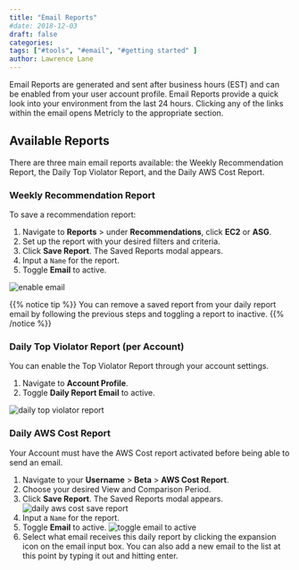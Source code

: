 ```yaml
---
title: "Email Reports"
#date: 2018-12-03
draft: false
categories:
tags: ["#tools", "#email", "#getting started" ]
author: Lawrence Lane
---
```


Email Reports are generated and sent after business hours (EST) and can be enabled from your user account profile. Email Reports provide a quick look into your environment from the last 24 hours. Clicking any of the links within the email opens Metricly to the appropriate section.

## Available Reports
There are three main email reports available: the Weekly Recommendation Report, the Daily Top Violator Report, and the Daily AWS Cost Report.


### Weekly Recommendation Report
To save a recommendation report:

1. Navigate to **Reports** > under **Recommendations**, click **EC2** or **ASG**.
2. Set up the report with your desired filters and criteria.
3. Click **Save Report**. The Saved Reports modal appears.
4. Input a `Name` for the report.
5. Toggle **Email** to active.

![enable email](/images/reports-email/enable-email.png)

{{% notice tip %}}
You can remove a saved report from your daily report email by following the previous steps and toggling a report to inactive.
{{% /notice %}}


### Daily Top Violator Report (per Account)
You can enable the Top Violator Report through your account settings.

1. Navigate to **Account Profile**.
2. Toggle **Daily Report Email** to active.

![daily top violator report](/images/reports-email/daily-top-violator-report.png)

### Daily AWS Cost Report
Your Account must have the AWS Cost report activated before being able to send an email.

1. Navigate to your **Username** > **Beta** > **AWS Cost Report**.
2. Choose your desired View and Comparison Period.
3. Click **Save Report**. The Saved Reports modal appears.
![daily aws cost save report](/images/reports-email/daily-aws-cost-save-report.png)
4. Input a `Name` for the report.
5. Toggle **Email** to active.
![toggle email to active](/images/reports-email/toggle-email-to-active.png)
6. Select what email receives this daily report by clicking the expansion icon on the email input box. You can also add a new email to the list at this point by typing it out and hitting enter.
